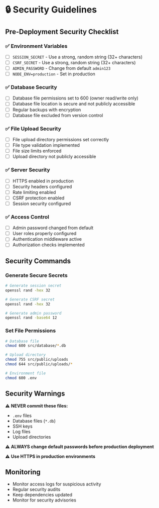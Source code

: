 # 🔒 Security Guidelines

## Pre-Deployment Security Checklist

### ✅ Environment Variables
- [ ] `SESSION_SECRET` - Use a strong, random string (32+ characters)
- [ ] `CSRF_SECRET` - Use a strong, random string (32+ characters)  
- [ ] `ADMIN_PASSWORD` - Change from default `admin123`
- [ ] `NODE_ENV=production` - Set in production

### ✅ Database Security
- [ ] Database file permissions set to 600 (owner read/write only)
- [ ] Database file location is secure and not publicly accessible
- [ ] Regular backups with encryption
- [ ] Database file excluded from version control

### ✅ File Upload Security
- [ ] File upload directory permissions set correctly
- [ ] File type validation implemented
- [ ] File size limits enforced
- [ ] Upload directory not publicly accessible

### ✅ Server Security
- [ ] HTTPS enabled in production
- [ ] Security headers configured
- [ ] Rate limiting enabled
- [ ] CSRF protection enabled
- [ ] Session security configured

### ✅ Access Control
- [ ] Admin password changed from default
- [ ] User roles properly configured
- [ ] Authentication middleware active
- [ ] Authorization checks implemented

## Security Commands

### Generate Secure Secrets
```bash
# Generate session secret
openssl rand -hex 32

# Generate CSRF secret  
openssl rand -hex 32

# Generate admin password
openssl rand -base64 12
```

### Set File Permissions
```bash
# Database file
chmod 600 src/database/*.db

# Upload directory
chmod 755 src/public/uploads
chmod 644 src/public/uploads/*

# Environment file
chmod 600 .env
```

## Security Warnings

⚠️ **NEVER commit these files:**
- `.env` files
- Database files (`*.db`)
- SSH keys
- Log files
- Upload directories

⚠️ **ALWAYS change default passwords before production deployment**

⚠️ **Use HTTPS in production environments**

## Monitoring

- Monitor access logs for suspicious activity
- Regular security audits
- Keep dependencies updated
- Monitor for security advisories
